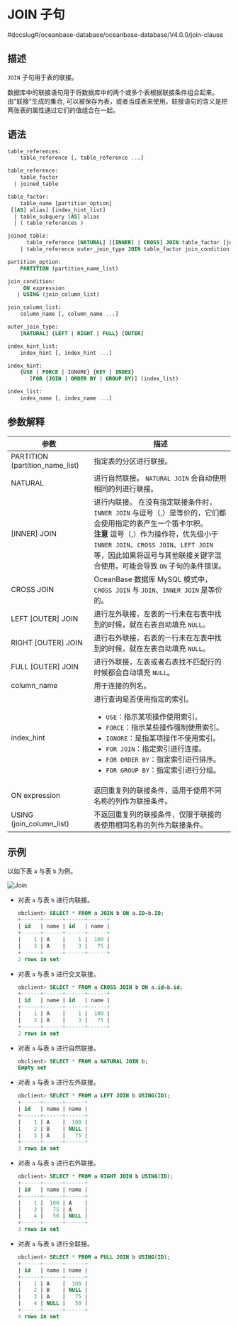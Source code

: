JOIN 子句 
============================
#docslug#/oceanbase-database/oceanbase-database/V4.0.0/join-clause


描述 
-----------------------

`JOIN` 子句用于表的联接。

数据库中的联接语句用于将数据库中的两个或多个表根据联接条件组合起来。由"联接"生成的集合, 可以被保存为表，或者当成表来使用。联接语句的含义是把两张表的属性通过它们的值组合在一起。

语法 
-----------------------

```sql
table_references:
    table_reference [, table_reference ...]

table_reference: 
    table_factor
  | joined_table

table_factor: 
    table_name [partition_option]
 [[AS] alias] [index_hint_list]
  | table_subquery [AS] alias
  | ( table_references )

joined_table: 
      table_reference [NATURAL] [[INNER] | CROSS] JOIN table_factor [join_condition]
    | table_reference outer_join_type JOIN table_factor join_condition

partition_option:
    PARTITION (partition_name_list)

join_condition:
     ON expression
   | USING (join_column_list)

join_column_list:
    column_name [, column_name ...] 

outer_join_type:
    [NATURAL] {LEFT | RIGHT | FULL} [OUTER]

index_hint_list:
    index_hint [, index_hint ...]

index_hint: 
    {USE | FORCE | IGNORE} {KEY | INDEX}
       [FOR {JOIN | ORDER BY | GROUP BY}] (index_list) 

index_list:
    index_name [, index_name ...] 
```



参数解释 
-------------------------



|               参数                |                                                                                                                                                                                                         描述                                                                                                                                                                                                          |
|---------------------------------|---------------------------------------------------------------------------------------------------------------------------------------------------------------------------------------------------------------------------------------------------------------------------------------------------------------------------------------------------------------------------------------------------------------------|
| PARTITION (partition_name_list) | 指定表的分区进行联接。                                                                                                                                                                                                                                                                                                                                                                                                         |
| NATURAL                         | 进行自然联接。 `NATURAL JOIN` 会自动使用相同的列进行联接。                                                                                                                                                                                                                                                                                                                                                               |
| \[INNER\] JOIN                  | 进行内联接。 在没有指定联接条件时，`INNER JOIN` 与逗号（,）是等价的，它们都会使用指定的表产生一个笛卡尔积。 <br>**注意**  逗号（,）作为操作符，优先级小于 `INNER JOIN`、`CROSS JOIN`、`LEFT JOIN` 等，因此如果将逗号与其他联接关键字混合使用，可能会导致 `ON` 子句的条件错误。                                                                                                                                                                                              |
| CROSS JOIN                      | OceanBase 数据库 MySQL 模式中，`CROSS JOIN` 与 `JOIN`、`INNER JOIN` 是等价的。                                                                                                                                                                                                                                                                                                                                                    |
| LEFT \[OUTER\] JOIN             | 进行左外联接，左表的一行未在右表中找到的时候，就在右表自动填充 `NULL`。                                                                                                                                                                                                                                                                                                                                                                             |
| RIGHT \[OUTER\] JOIN            | 进行右外联接，右表的一行未在左表中找到的时候，就在左表自动填充 `NULL`。                                                                                                                                                                                                                                                                                                                                                                             |
| FULL \[OUTER\] JOIN             | 进行外联接，左表或者右表找不匹配行的时候都会自动填充 `NULL`。                                                                                                                                                                                                                                                                                                                                                                                  |
| column_name                     | 用于连接的列名。                                                                                                                                                                                                                                                                                                                                                                                                            |
| index_hint                      | 进行查询是否使用指定的索引。 <ul><li> `USE`：指示某项操作使用索引。</li> <li> `FORCE`：指示某些操作强制使用索引。</li> <li> `IGNORE`：是指某项操作不使用索引。</li> <li> `FOR JOIN`：指定索引进行连接。</li> <li> `FOR ORDER BY`：指定索引进行排序。</li> <li> `FOR GROUP BY`：指定索引进行分组。</li></ul>    |
| ON expression                   | 返回重复列的联接条件，适用于使用不同名称的列作为联接条件。                                                                                                                                                                                                                                                                                                                                                                                       |
| USING (join_column_list)        | 不返回重复列的联接条件，仅限于联接的表使用相同名称的列作为联接条件。                                                                                                                                                                                                                                                                                                                                                                                  |



示例 
-----------------------

以如下表 `a` 与表 `b` 为例。

![Join](https://help-static-aliyun-doc.aliyuncs.com/assets/img/zh-CN/1610958261/p303134.png)

* 对表 `a` 与表 `b` 进行内联接。

  ```sql
  obclient> SELECT * FROM a JOIN b ON a.ID=b.ID;
  +------+------+------+------+
  | id   | name | id   | name |
  +------+------+------+------+
  |    1 | A    |    1 |  100 |
  |    3 | A    |    3 |   75 |
  +------+------+------+------+
  2 rows in set 
  ```

  

* 对表 `a` 与表 `b` 进行交叉联接。

  ```sql
  obclient> SELECT * FROM a CROSS JOIN b ON a.id=b.id;
  +------+------+------+------+
  | id   | name | id   | name |
  +------+------+------+------+
  |    1 | A    |    1 |  100 |
  |    3 | A    |    3 |   75 |
  +------+------+------+------+
  2 rows in set 
  ```

  

* 对表 `a` 与表 `b` 进行自然联接。

  ```sql
  obclient> SELECT * FROM a NATURAL JOIN b;
  Empty set 
  ```

  

* 对表 `a` 与表 `b` 进行左外联接。

  ```sql
  obclient> SELECT * FROM a LEFT JOIN b USING(ID);
  +------+------+------+
  | id   | name | name |
  +------+------+------+
  |    1 | A    |  100 |
  |    2 | B    | NULL |
  |    3 | A    |   75 |
  +------+------+------+
  3 rows in set 
  ```

  

* 对表 `a` 与表 `b` 进行右外联接。

  ```sql
  obclient> SELECT * FROM a RIGHT JOIN b USING(ID);
  +------+------+------+
  | id   | name | name |
  +------+------+------+
  |    1 |  100 | A    |
  |    3 |   75 | A    |
  |    4 |   50 | NULL |
  +------+------+------+
  3 rows in set 
  ```

  

* 对表 `a` 与表 `b` 进行全联接。

  ```sql
  obclient> SELECT * FROM a FULL JOIN b USING(ID);
  +------+------+------+
  | id   | name | name |
  +------+------+------+
  |    1 | A    |  100 |
  |    2 | B    | NULL |
  |    3 | A    |   75 |
  |    4 | NULL |   50 |
  +------+------+------+
  4 rows in set 
  ```

  



